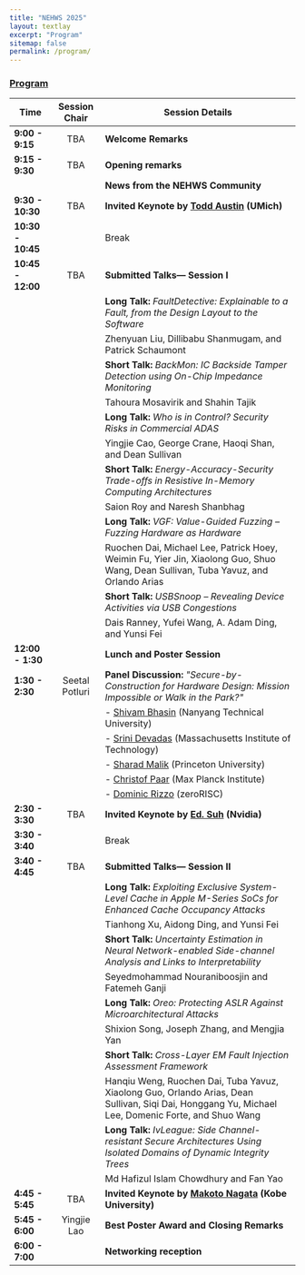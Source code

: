 ```yaml
---
title: "NEHWS 2025"
layout: textlay
excerpt: "Program"
sitemap: false
permalink: /program/
---
```


<style>
  #textid table th:nth-child(1),
  #textid table td:nth-child(1) {
    width: 10%;
    white-space: nowrap;
  }

  #textid table th:nth-child(2),
  #textid table td:nth-child(2) {
    width: 15%;
  }

  #textid table th:nth-child(3),
  #textid table td:nth-child(3) {
    width: 75%;
  }
</style>

### **[Program](/images/NEHWS_25_Program_01.pdf)** ###

| Time                      | Session Chair          | Session Details                                                                                             |
| ------------------------- | :--------------------: | ----------------------------------------------------------------------------------------------------------- |
| **9:00 - 9:15**           | TBA                    | **Welcome Remarks**                                                                                         |
| **9:15 - 9:30**           | TBA                    | **Opening remarks**                                                                                         |
|                           |                        | **News from the NEHWS Community**                                                                           |
| **9:30 - 10:30**          | TBA                    | **Invited Keynote by [Todd Austin](/speakers#todd-austin) (UMich)**                                                                  |
| **10:30 - 10:45**         |                        | Break                                                                                                       |
| **10:45 - 12:00**         | TBA                    | **Submitted Talks— Session I**                                                                              |
|                           |                        | **Long Talk:** *FaultDetective: Explainable to a Fault, from the Design Layout to the Software*             |
|                           |                        | Zhenyuan Liu, Dillibabu Shanmugam, and Patrick Schaumont                                                    |
|                           |                        | **Short Talk:** *BackMon: IC Backside Tamper Detection using On-Chip Impedance Monitoring*                  |
|                           |                        | Tahoura Mosavirik and Shahin Tajik                                                                          |
|                           |                        | **Long Talk:** *Who is in Control? Security Risks in Commercial ADAS*                                       |
|                           |                        | Yingjie Cao, George Crane, Haoqi Shan, and Dean Sullivan                                                    |
|                           |                        | **Short Talk:** *Energy-Accuracy-Security Trade-offs in Resistive In-Memory Computing Architectures*        |
|                           |                        | Saion Roy and Naresh Shanbhag                                                                               |
|                           |                        | **Long Talk:** *VGF: Value-Guided Fuzzing – Fuzzing Hardware as Hardware*                                   |
|                           |                        | Ruochen Dai, Michael Lee, Patrick Hoey, Weimin Fu, Yier Jin, Xiaolong Guo, Shuo Wang, Dean Sullivan, Tuba Yavuz, and Orlando Arias |
|                           |                        | **Short Talk:** *USBSnoop – Revealing Device Activities via USB Congestions*                                |
|                           |                        | Dais Ranney, Yufei Wang, A. Adam Ding, and Yunsi Fei                                                        |
| **12:00 - 1:30**          |                        | **Lunch and Poster Session**                                                                                |
| **1:30 - 2:30**           | Seetal Potluri         | **Panel Discussion:** *"Secure-by-Construction for Hardware Design: Mission Impossible or Walk in the Park?"* |
|                           |                        | - [Shivam Bhasin](/speakers#shivam-bhasim) (Nanyang Technical University)                                                              |
|                           |                        | - [Srini Devadas](/speakers#srini-devadas) (Massachusetts Institute of Technology)                                                     |
|                           |                        | - [Sharad Malik](/speakers#sharad-malik) (Princeton University)                                                                       |
|                           |                        | - [Christof Paar](/speakers#chris-paar) (Max Planck Institute)                                                                      |
|                           |                        | - [Dominic Rizzo](/speakers#dom-rizzo) (zeroRISC)                                                                                  |
| **2:30 - 3:30**           | TBA                    | **Invited Keynote by [Ed. Suh](/speakers#ed-suh) (Nvidia)**                                                                     |
| **3:30 - 3:40**           |                        | Break                                                                                                       |
| **3:40 - 4:45**           | TBA                    | **Submitted Talks— Session II**                                                                             |
|                           |                        | **Long Talk:** *Exploiting Exclusive System-Level Cache in Apple M-Series SoCs for Enhanced Cache Occupancy Attacks* |
|                           |                        | Tianhong Xu, Aidong Ding, and Yunsi Fei                                                                     |
|                           |                        | **Short Talk:** *Uncertainty Estimation in Neural Network-enabled Side-channel Analysis and Links to Interpretability* |
|                           |                        | Seyedmohammad Nouraniboosjin and Fatemeh Ganji                                                           |
|                           |                        | **Long Talk:** *Oreo: Protecting ASLR Against Microarchitectural Attacks*                                 |
|                           |                        | Shixion Song, Joseph Zhang, and Mengjia Yan                                                                 |
|                           |                        | **Short Talk:** *Cross-Layer EM Fault Injection Assessment Framework*                                       |
|                           |                        | Hanqiu Weng, Ruochen Dai, Tuba Yavuz, Xiaolong Guo, Orlando Arias, Dean Sullivan, Siqi Dai, Honggang Yu, Michael Lee, Domenic Forte, and Shuo Wang |
|                           |                        | **Long Talk:** *IvLeague: Side Channel-resistant Secure Architectures Using Isolated Domains of Dynamic Integrity Trees* |
|                           |                        | Md Hafizul Islam Chowdhury and Fan Yao                                                                       |
| **4:45 - 5:45**           | TBA                    | **Invited Keynote by [Makoto Nagata](/speakers#makoto-nagata) (Kobe University)**                                                      |
| **5:45 - 6:00**           | Yingjie Lao            | **Best Poster Award and Closing Remarks**                                                                   |
| **6:00 - 7:00**           |                        | **Networking reception**                                                                                    |
